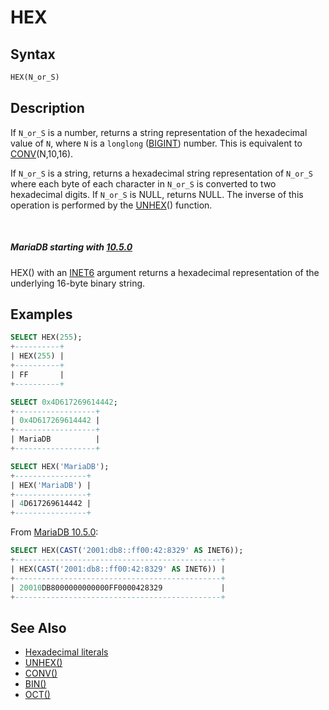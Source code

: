 # HEX

## Syntax

```sql
HEX(N_or_S)
```

## Description

If `N_or_S` is a number, returns a string representation of the hexadecimal
value of `N`, where `N` is a `longlong` ([BIGINT](/columns-storage-engines-and-plugins/data-types/data-types-numeric-data-types/bigint/)) number. This is equivalent to [CONV](/built-in-functions/numeric-functions/conv/)(N,10,16).

If `N_or_S` is a string, returns a hexadecimal string representation of
`N_or_S` where each byte of each character in `N_or_S` is converted to two hexadecimal
digits. If `N_or_S` is NULL, returns NULL. The inverse of this operation is performed by the [UNHEX](/built-in-functions/string-functions/unhex/)()
function.

<br>

##### MariaDB starting with [10.5.0](/kb/en/mariadb-1050-release-notes/)

HEX() with an [INET6](/columns-storage-engines-and-plugins/data-types/string-data-types/inet6/) argument returns a hexadecimal representation of the underlying 16-byte binary string.

## Examples

```sql
SELECT HEX(255);
+----------+
| HEX(255) |
+----------+
| FF       |
+----------+

SELECT 0x4D617269614442;
+------------------+
| 0x4D617269614442 |
+------------------+
| MariaDB          |
+------------------+

SELECT HEX('MariaDB');
+----------------+
| HEX('MariaDB') |
+----------------+
| 4D617269614442 |
+----------------+
```

From [MariaDB 10.5.0](/kb/en/mariadb-1050-release-notes/):

```sql
SELECT HEX(CAST('2001:db8::ff00:42:8329' AS INET6));
+----------------------------------------------+
| HEX(CAST('2001:db8::ff00:42:8329' AS INET6)) |
+----------------------------------------------+
| 20010DB8000000000000FF0000428329             |
+----------------------------------------------+
```

## See Also

- [Hexadecimal literals](/sql-statements-structure/sql-language-structure/hexadecimal-literals/)
- [UNHEX()](/built-in-functions/string-functions/unhex/)
- [CONV()](/built-in-functions/numeric-functions/conv/)
- [BIN()](/built-in-functions/string-functions/bin/)
- [OCT()](/built-in-functions/numeric-functions/oct/)